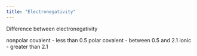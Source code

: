 ```yaml
---
title: "Electronegativity"
---
```

Difference between electronegativity

nonpolar covalent - less than 0.5
polar covalent - between 0.5 and 2.1
ionic - greater than 2.1